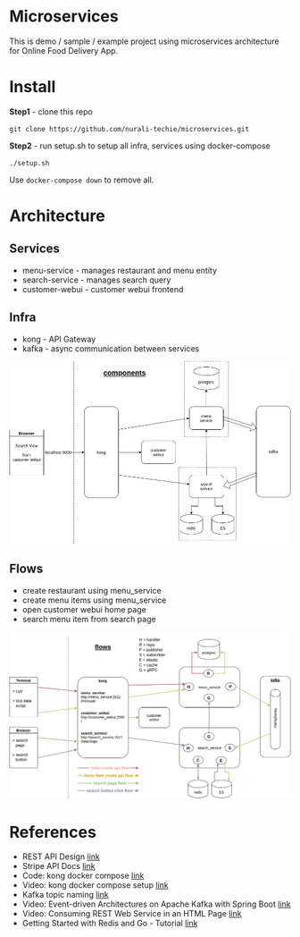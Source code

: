 # Microservices

This is demo / sample / example project using microservices architecture for Online Food Delivery App.

# Install

**Step1** - clone this repo
```
git clone https://github.com/nurali-techie/microservices.git
```

**Step2** - run setup.sh to setup all infra, services using docker-compose
```
./setup.sh
```

Use `docker-compose down` to remove all.

# Architecture

## Services
- menu-service - manages restaurant and menu entity
- search-service - manages search query
- customer-webui - customer webui frontend

## Infra
- kong - API Gateway
- kafka - async communication between services

![components](components.png)

## Flows
- create restaurant using menu_service
- create menu items using menu_service
- open customer webui home page
- search menu item from search page

![flows](flows.png)

# References

- REST API Design [link](https://www.mscharhag.com/p/rest-api-design)
- Stripe API Docs [link](https://stripe.com/docs/api)
- Code: kong docker compose [link](https://github.com/Kong/demo-scene/tree/main/kong-docker)
- Video: kong docker compose setup [link](https://youtu.be/sJEID1xEZMg)
- Kafka topic naming [link](https://www.xeotek.com/topic-naming-conventions-how-do-i-name-my-topics-5-recommendations-with-examples/)
- Video: Event-driven Architectures on Apache Kafka with Spring Boot [link](https://youtu.be/xyaFygU9C2Q)
- Video: Consuming REST Web Service in an HTML Page [link](https://youtu.be/KjNXOi4Wqbk)
- Getting Started with Redis and Go - Tutorial [link](https://tutorialedge.net/golang/go-redis-tutorial/)
